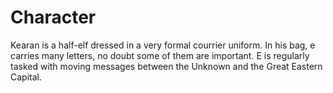 # Character

Kearan is a half-elf dressed in a very formal courrier uniform.
In his bag, e carries many letters, no doubt some of them are important.
E is regularly tasked with moving messages between the Unknown and the Great Eastern Capital.

